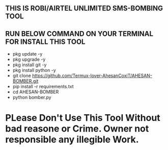 ## THIS IS ROBI/AIRTEL UNLIMITED SMS-BOMBING TOOL












## RUN BELOW COMMAND ON YOUR TERMINAL FOR INSTALL THIS TOOL





- pkg update -y
- pkg upgrade -y
- pkg install git -y
- pkg install python -y
- git clone https://github.com/Termux-lover-AhesanCoxiT/AHESAN-BOMBER.git
- pip install -r requirements.txt
- cd AHESAN-BOMBER
- python bomber.py







# PLease Don't Use This Tool Without bad reasone or Crime. Owner not responsible any illegible Work.
